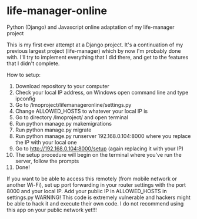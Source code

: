 # life-manager-online
 Python (Django) and Javascript online adaptation of my life-manager project

This is my first ever attempt at a Django project.
It's a continuation of my previous largest project (life-manager) which by now I'm probably done with.
I'll try to implement everything that I did there, and get to the features that I didn't complete.

How to setup:
1. Download repository to your computer
2. Check your local IP address, on Windows open command line and type ipconfig
3. Go to /lmoproject/lifemanageronline/settings.py
4. Change ALLOWED_HOSTS to whatever your local IP is
5. Go to directory /lmoproject/ and open terminal
6. Run python manage.py makemigrations
7. Run python manage.py migrate
8. Run python manage.py runserver 192.168.0.104:8000 where you replace the IP with your local one
9. Go to http://192.168.0.104:8000/setup (again replacing it with your IP)
10. The setup procedure will begin on the terminal where you've run the server, follow the prompts
11. Done!


If you want to be able to access this remotely (from mobile network or another Wi-Fi),
set up port forwarding in your router settings with the port 8000 and your local IP.
Add your public IP in ALLOWED_HOSTS in settings.py
WARNING! This code is extremely vulnerable and hackers might be able to hack it and execute
their own code. I do not recommend using this app on your public network yet!!!